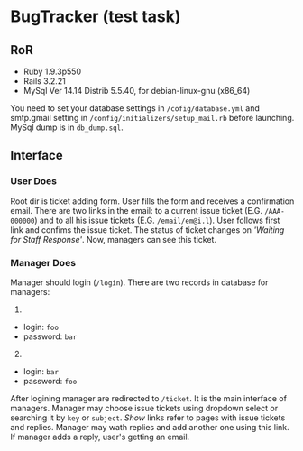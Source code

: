 # BugTracker (test task)

## RoR

- Ruby 1.9.3p550
- Rails 3.2.21
- MySql Ver 14.14 Distrib 5.5.40, for debian-linux-gnu (x86_64)

You need to set your database settings in `/cofig/database.yml` and smtp.gmail setting in `/config/initializers/setup_mail.rb` before launching. MySql dump is in `db_dump.sql`.

## Interface

### User Does

Root dir is ticket adding form. User fills the form and receives a confirmation email. There are two links in the email: to a current issue ticket (E.G. `/AAA-000000`) and to all his issue tickets (E.G. `/email/em@i.l`). User follows first link and confims the issue ticket. The status of ticket changes on *'Waiting for Staff Response'*. Now, managers can see this ticket.

### Manager Does

Manager should login (`/login`). There are two records in database for managers:

1.
  - login: `foo`
  - password: `bar`
2.
  - login: `bar`
  - password: `foo`

After logining manager are redirected to `/ticket`. It is the main interface of managers. Manager may choose issue tickets using dropdown select or searching it by `key` or `subject`.
*Show* links refer to pages with issue tickets and replies. Manager may wath replies and add another one using this link. If manager adds a reply, user's getting an email.
